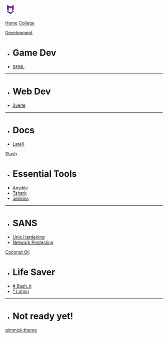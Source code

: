 [![MDlogo](img/mdlogo.png "MD Logo")](index.md)

[Home](home/index.md)
[College](college/index.md)

[Development]()

  * # Game Dev
  * [SFML]()
  ----
  * # Web Dev
  * [Svelte]()
  ----
  * # Docs
  * [LateX]()

[Stash]()

  * # Essential Tools
  * [Ansible]()
  * [Tshark]()
  * [Jenkins]()
  ----
  * # SANS
  * [Unix Hardening](.md)
  * [Network Pentesting](.md)

[Coconut Oil]()

  * # Life Saver
  * [# Bash_it](snips/bash.md)
  * [* Lotion](snips/lotion.md)
  ----
  * # Not ready yet!
  
[gimmick:theme](readable)
